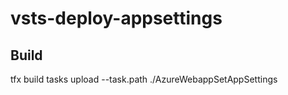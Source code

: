 # vsts-deploy-appsettings


## Build
tfx build tasks upload --task.path ./AzureWebappSetAppSettings
